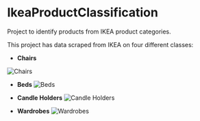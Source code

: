 # IkeaProductClassification
Project to identify products from IKEA product categories.

This project has data scraped from IKEA on four different classes:

- **Chairs**

![Chairs](https://i.imgur.com/Aa1D8ME.png)

- **Beds**
![Beds](https://i.imgur.com/AayLhPC.png)

- **Candle Holders**
![Candle Holders](https://i.imgur.com/MUkcW3a.png)

- **Wardrobes**
![Wardrobes](https://i.imgur.com/OPx8SNS.png)


